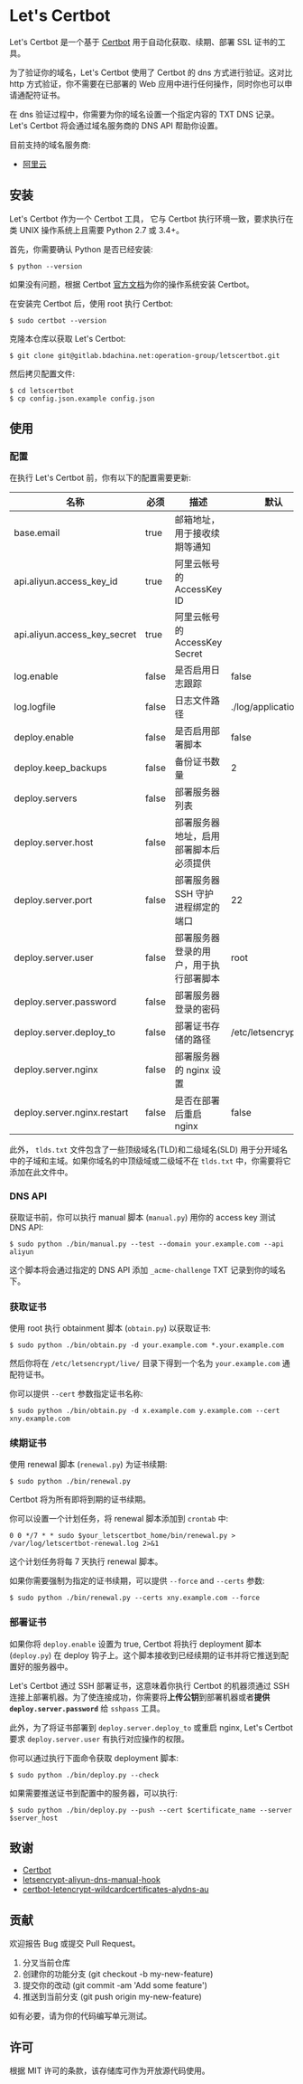 # Let's Certbot

Let's Certbot 是一个基于 [Certbot](https://certbot.eff.org/) 用于自动化获取、续期、部署 SSL 证书的工具。

为了验证你的域名，Let's Certbot 使用了 Certbot 的 dns 方式进行验证。这对比 http 方式验证，你不需要在已部署的 Web 应用中进行任何操作，同时你也可以申请通配符证书。

在 dns 验证过程中，你需要为你的域名设置一个指定内容的 TXT DNS 记录。Let's Certbot 将会通过域名服务商的 DNS API 帮助你设置。

目前支持的域名服务商:

- [阿里云](https://www.aliyun.com/)

## 安装

Let's Certbot 作为一个 Certbot 工具， 它与 Certbot 执行环境一致，要求执行在类 UNIX 操作系统上且需要 Python 2.7 或 3.4+。

首先，你需要确认 Python 是否已经安装:

```
$ python --version
```

如果没有问题，根据 Certbot [官方文档](https://certbot.eff.org/docs/install.html)为你的操作系统安装 Certbot。

在安装完 Certbot 后，使用 root 执行 Certbot:

```
$ sudo certbot --version
```

克隆本仓库以获取 Let's Certbot:

```
$ git clone git@gitlab.bdachina.net:operation-group/letscertbot.git
```

然后拷贝配置文件:

```
$ cd letscertbot
$ cp config.json.example config.json
```

## 使用

### 配置

在执行 Let's Certbot 前，你有以下的配置需要更新:

| 名称                         | 必须  | 描述                                   | 默认                  |
| ---------------------------- | ----- | -------------------------------------- | --------------------- |
| base.email                   | true  | 邮箱地址，用于接收续期等通知           |                       |
| api.aliyun.access_key_id     | true  | 阿里云帐号的 AccessKey ID              |                       |
| api.aliyun.access_key_secret | true  | 阿里云帐号的 AccessKey Secret          |                       |
| log.enable                   | false | 是否启用日志跟踪                       | false                 |
| log.logfile                  | false | 日志文件路径                           | ./log/application.log |
| deploy.enable                | false | 是否启用部署脚本                       | false                 |
| deploy.keep_backups          | false | 备份证书数量                           | 2                     |
| deploy.servers               | false | 部署服务器列表                         |                       |
| deploy.server.host           | false | 部署服务器地址，启用部署脚本后必须提供 |                       |
| deploy.server.port           | false | 部署服务器 SSH 守护进程绑定的端口      | 22                    |
| deploy.server.user           | false | 部署服务器登录的用户，用于执行部署脚本 | root                  |
| deploy.server.password       | false | 部署服务器登录的密码                   |                       |
| deploy.server.deploy_to      | false | 部署证书存储的路径                     | /etc/letsencrypt/live |
| deploy.server.nginx          | false | 部署服务器的 nginx 设置                |                       |
| deploy.server.nginx.restart  | false | 是否在部署后重启 nginx                 | false                 |

此外， `tlds.txt` 文件包含了一些顶级域名(TLD)和二级域名(SLD) 用于分开域名中的子域和主域。如果你域名的中顶级域或二级域不在 `tlds.txt` 中，你需要将它添加在此文件中。

### DNS API

获取证书前，你可以执行 manual 脚本 (`manual.py`) 用你的 access key 测试 DNS API:

```
$ sudo python ./bin/manual.py --test --domain your.example.com --api aliyun
```

这个脚本将会通过指定的 DNS API 添加 `_acme-challenge` TXT 记录到你的域名下。

### 获取证书

使用 root 执行 obtainment 脚本 (`obtain.py`) 以获取证书:

```
$ sudo python ./bin/obtain.py -d your.example.com *.your.example.com
```

然后你将在 `/etc/letsencrypt/live/` 目录下得到一个名为 `your.example.com` 通配符证书。

你可以提供 `--cert` 参数指定证书名称:

```
$ sudo python ./bin/obtain.py -d x.example.com y.example.com --cert xny.example.com
```

### 续期证书

使用 renewal 脚本 (`renewal.py`) 为证书续期:

```
$ sudo python ./bin/renewal.py
```

Certbot 将为所有即将到期的证书续期。

你可以设置一个计划任务，将 renewal 脚本添加到 `crontab` 中:

```
0 0 */7 * * sudo $your_letscertbot_home/bin/renewal.py > /var/log/letscertbot-renewal.log 2>&1
```

这个计划任务将每 7 天执行 renewal 脚本。

如果你需要强制为指定的证书续期，可以提供 `--force` and `--certs` 参数:

```
$ sudo python ./bin/renewal.py --certs xny.example.com --force
```

### 部署证书

如果你将 `deploy.enable` 设置为 true, Certbot 将执行 deployment 脚本 (`deploy.py`) 在 deploy 钩子上。这个脚本接收到已经续期的证书并将它推送到配置好的服务器中。

Let's Certbot 通过 SSH 部署证书，这意味着你执行 Certbot 的机器须通过 SSH 连接上部署机器。为了使连接成功，你需要将**上传公钥**到部署机器或者**提供 `deploy.server.password`** 给 `sshpass` 工具。

此外，为了将证书部署到 `deploy.server.deploy_to` 或重启 nginx, Let's Certbot 要求 `deploy.server.user` 有执行对应操作的权限。

你可以通过执行下面命令获取 deployment 脚本:

```
$ sudo python ./bin/deploy.py --check
```

如果需要推送证书到配置中的服务器，可以执行:

```
$ sudo python ./bin/deploy.py --push --cert $certificate_name --server $server_host
```

## 致谢

- [Certbot](https://github.com/certbot/certbot)
- [letsencrypt-aliyun-dns-manual-hook](https://github.com/broly8/letsencrypt-aliyun-dns-manual-hook)
- [certbot-letencrypt-wildcardcertificates-alydns-au](https://github.com/ywdblog/certbot-letencrypt-wildcardcertificates-alydns-au)

## 贡献

欢迎报告 Bug 或提交 Pull Request。

1. 分叉当前仓库
2. 创建你的功能分支 (git checkout -b my-new-feature)
3. 提交你的改动 (git commit -am 'Add some feature')
4. 推送到当前分支 (git push origin my-new-feature)

如有必要，请为你的代码编写单元测试。

## 许可

根据 MIT 许可的条款，该存储库可作为开放源代码使用。